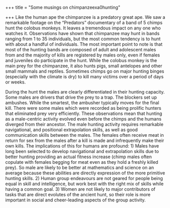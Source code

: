 +++
title = "Some musings on chimpanzeexa0hunting"

+++
Like the human ape the chimpanzee is a predatory great ape. We saw a
remarkable footage on the “Predators” documentary of a band of 5 chimps
hunt the colobus monkeys. It leaves a tremendous impact on any one who
watches it. Observations have shown that chimpanzee may hunt in bands
ranging from 1 to 35 individuals, but the most common tendency is to
hunt with about a handful of individuals. The most important point to
note is that most of the hunting bands are composed of adult and
adolescent males from and the majority of kills are registered by males
only, even if females and juveniles do participate in the hunt. While
the colobus monkey is the main prey for the chimpanzee, it also hunts
pigs, small antelopes and other small mammals and reptiles. Sometimes
chimps go on major hunting binges (especially with the climate is dry)
to kill many victims over a period of days or weeks.

During the hunt the males are clearly differentiated in their hunting
capacity. Some males are drivers that drive the prey to a trap. The
blockers set up ambushes. While the smartest, the ambusher typically
moves for the final kill. There were some males which were recorded as
being prolific hunters that eliminated prey very efficiently. These
observations mean that hunting as a male-centric activity evolved even
before the chimps and the humans diverged from their ancestor. The male
hunting activity requires remarkable navigational, and positional
extrapolation skills, as well as good communication skills between the
males. The females often receive meat in return for sex from the males
after a kill is made and infrequently make their own kills. The
implications of this for humans are profound: 1) Males have long been
selected to develop navigational and extrapolation skills due to better
hunting providing an actual fitness increase (chimp males often copulate
with females begging for meat even as they hold a freshly killed prey).
So male are likely to be better at mathematics and science on an average
because these abilities are directly expression of the more primitive
hunting skills. 2) Human group endeavours are not geared for people
being equal in skill and intelligence, but work best with the right mix
of skills while having a common goal. 3) Women are not likely to major
contributors of tasks that are direct evolutes of the ancient hunt, so
their role is more important in social and cheer-leading aspects of the
group activity.
